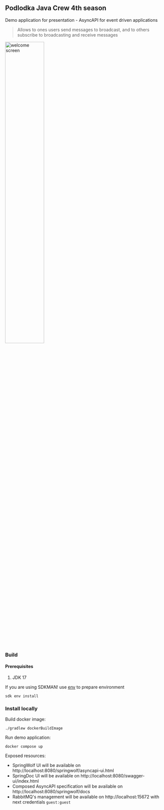 ## Podlodka Java Crew 4th season

Demo application for presentation - AsyncAPI for event driven applications

> Allows to ones users send messages to broadcast, and to others subscribe to broadcasting and receive messages

<p float="middle">
  <img src="assets/components.png" width="50%" alt="welcome screen"/>
</p>

### Build

#### Prerequisites
1. JDK 17

If you are using SDKMAN! use [env](https://sdkman.io/usage#env) to prepare environment
```shell
sdk env install
```

### Install locally

Build docker image:
```shell
./gradlew dockerBuildImage
```

Run demo application:
```shell
docker compose up
```

Exposed resources:
- SpringWolf UI will be available on http://localhost:8080/springwolf/asyncapi-ui.html
- SpringDoc UI will be available on http://localhost:8080/swagger-ui/index.html
- Composed AsyncAPI specification will be available on http://localhost:8080/springwolf/docs
- RabbitMQ's management will be available on http://localhost:15672 with next credentials `guest:guest`